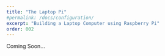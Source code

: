 ```yaml
---
title: "The Laptop Pi"
#permalink: /docs/configuration/
excerpt: "Building a Laptop Computer using Raspberry Pi"
order: 002
---
```


Coming Soon...
